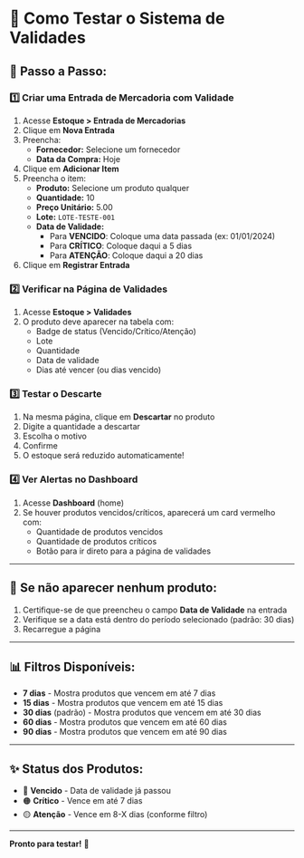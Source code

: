 # 🧪 Como Testar o Sistema de Validades

## 📝 Passo a Passo:

### 1️⃣ Criar uma Entrada de Mercadoria com Validade

1. Acesse **Estoque > Entrada de Mercadorias**
2. Clique em **Nova Entrada**
3. Preencha:
   - **Fornecedor:** Selecione um fornecedor
   - **Data da Compra:** Hoje
4. Clique em **Adicionar Item**
5. Preencha o item:
   - **Produto:** Selecione um produto qualquer
   - **Quantidade:** 10
   - **Preço Unitário:** 5.00
   - **Lote:** `LOTE-TESTE-001`
   - **Data de Validade:** 
     - Para **VENCIDO**: Coloque uma data passada (ex: 01/01/2024)
     - Para **CRÍTICO**: Coloque daqui a 5 dias
     - Para **ATENÇÃO**: Coloque daqui a 20 dias
6. Clique em **Registrar Entrada**

### 2️⃣ Verificar na Página de Validades

1. Acesse **Estoque > Validades**
2. O produto deve aparecer na tabela com:
   - Badge de status (Vencido/Crítico/Atenção)
   - Lote
   - Quantidade
   - Data de validade
   - Dias até vencer (ou dias vencido)

### 3️⃣ Testar o Descarte

1. Na mesma página, clique em **Descartar** no produto
2. Digite a quantidade a descartar
3. Escolha o motivo
4. Confirme
5. O estoque será reduzido automaticamente!

### 4️⃣ Ver Alertas no Dashboard

1. Acesse **Dashboard** (home)
2. Se houver produtos vencidos/críticos, aparecerá um card vermelho com:
   - Quantidade de produtos vencidos
   - Quantidade de produtos críticos
   - Botão para ir direto para a página de validades

---

## 🐛 Se não aparecer nenhum produto:

1. Certifique-se de que preencheu o campo **Data de Validade** na entrada
2. Verifique se a data está dentro do período selecionado (padrão: 30 dias)
3. Recarregue a página

---

## 📊 Filtros Disponíveis:

- **7 dias** - Mostra produtos que vencem em até 7 dias
- **15 dias** - Mostra produtos que vencem em até 15 dias
- **30 dias** (padrão) - Mostra produtos que vencem em até 30 dias
- **60 dias** - Mostra produtos que vencem em até 60 dias
- **90 dias** - Mostra produtos que vencem em até 90 dias

---

## ✨ Status dos Produtos:

- 🔴 **Vencido** - Data de validade já passou
- 🟠 **Crítico** - Vence em até 7 dias
- 🟡 **Atenção** - Vence em 8-X dias (conforme filtro)

---

**Pronto para testar!** 🚀

